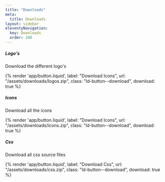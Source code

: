 ```yaml
---
title: "Downloads"
meta:
  title: Downloads
layout: sidebar
eleventyNavigation:
  key: Downloads
  order: 100
---
```


##### Logo's

Download the different logo's

{% render 'app/button.liquid', label: "Download Icons", url: "/assets/downloads/logos.zip", class: "ld-button--download", download: true %}

##### Icons

Download all the icons

{% render 'app/button.liquid', label: "Download Icons", url: "/assets/downloads/icons.zip", class: "ld-button--download", download: true %}

##### Css

Download all css source files

{% render 'app/button.liquid', label: "Download Css", url: "/assets/downloads/css.zip", class: "ld-button--download", download: true %}
